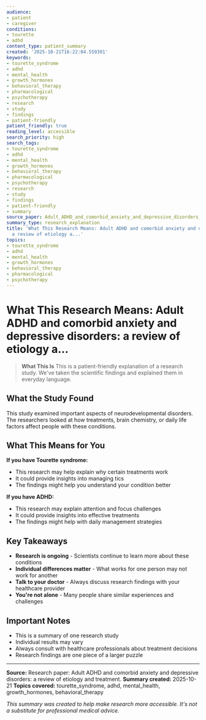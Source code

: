 ```yaml
---
audience:
- patient
- caregiver
conditions:
- tourette
- adhd
content_type: patient_summary
created: '2025-10-21T16:22:04.559301'
keywords:
- tourette_syndrome
- adhd
- mental_health
- growth_hormones
- behavioral_therapy
- pharmacological
- psychotherapy
- research
- study
- findings
- patient-friendly
patient_friendly: true
reading_level: accessible
search_priority: high
search_tags:
- tourette_syndrome
- adhd
- mental_health
- growth_hormones
- behavioral_therapy
- pharmacological
- psychotherapy
- research
- study
- findings
- patient-friendly
- summary
source_paper: Adult_ADHD_and_comorbid_anxiety_and_depressive_disorders_a_review_of_etiology_and_treatment.md
summary_type: research_explanation
title: 'What This Research Means: Adult ADHD and comorbid anxiety and depressive disorders:
  a review of etiology a...'
topics:
- tourette_syndrome
- adhd
- mental_health
- growth_hormones
- behavioral_therapy
- pharmacological
- psychotherapy
---
```


# What This Research Means: Adult ADHD and comorbid anxiety and depressive disorders: a review of etiology a...

> **What This Is**
> This is a patient-friendly explanation of a research study. We've taken the scientific findings and explained them in everyday language.

## What the Study Found

This study examined important aspects of neurodevelopmental disorders. The researchers looked at how treatments, brain chemistry, or daily life factors affect people with these conditions.

## What This Means for You

**If you have Tourette syndrome:**
- This research may help explain why certain treatments work
- It could provide insights into managing tics
- The findings might help you understand your condition better

**If you have ADHD:**
- This research may explain attention and focus challenges
- It could provide insights into effective treatments
- The findings might help with daily management strategies

## Key Takeaways

- **Research is ongoing** - Scientists continue to learn more about these conditions
- **Individual differences matter** - What works for one person may not work for another
- **Talk to your doctor** - Always discuss research findings with your healthcare provider
- **You're not alone** - Many people share similar experiences and challenges

## Important Notes

- This is a summary of one research study
- Individual results may vary
- Always consult with healthcare professionals about treatment decisions
- Research findings are one piece of a larger puzzle

---

**Source:** Research paper: Adult ADHD and comorbid anxiety and depressive disorders: a review of etiology and treatment.
**Summary created:** 2025-10-21
**Topics covered:** tourette_syndrome, adhd, mental_health, growth_hormones, behavioral_therapy

*This summary was created to help make research more accessible. It's not a substitute for professional medical advice.*
